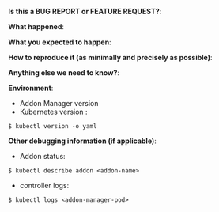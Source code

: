 **Is this a BUG REPORT or FEATURE REQUEST?**:

**What happened**:

**What you expected to happen**:

**How to reproduce it (as minimally and precisely as possible)**:

**Anything else we need to know?**:

**Environment**:
- Addon Manager version
- Kubernetes version :
```
$ kubectl version -o yaml
```

**Other debugging information (if applicable)**:
- Addon status:
```
$ kubectl describe addon <addon-name>
```
- controller logs:
```
$ kubectl logs <addon-manager-pod>
```